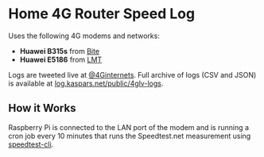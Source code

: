 # Home 4G Router Speed Log

Uses the following 4G modems and networks:

- **Huawei B315s** from [Bite](http://bite.lv/offers/lv/internet/)
- **Huawei E5186** from [LMT](https://www.lmt.lv/lv/internets-majai) 

Logs are tweeted live at [@4Ginternets](https://twitter.com/4Ginternets). Full archive of logs (CSV and JSON) is available at [log.kaspars.net/public/4glv-logs](http://log.kaspars.net/public/4glv-logs/).

## How it Works

Raspberry Pi is connected to the LAN port of the modem and is running a cron job every 10 minutes that runs the Speedtest.net measurement using [speedtest-cli](https://github.com/sivel/speedtest-cli).
